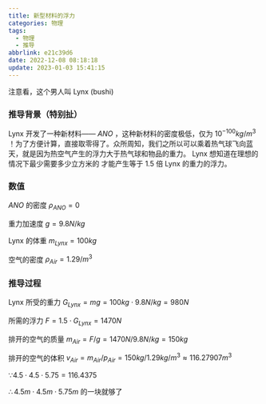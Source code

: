 ```yaml
---
title: 新型材料的浮力
categories: 物理
tags:
  - 物理
  - 推导
abbrlink: e21c39d6
date: 2022-12-08 08:18:18
update: 2023-01-03 15:41:15
---
```


注意看，这个男人叫 Lynx (bushi)

<!-- more -->

### 推导背景（特别扯）
Lynx 开发了一种新材料—— $ANO$ ，这种新材料的密度极低，仅为 $10^{-100} kg/m^3$ ！为了方便计算，直接取零得了。众所周知，我们之所以可以乘着热气球飞向蓝天，就是因为热空气产生的浮力大于热气球和物品的重力。 Lynx 想知道在理想的情况下最少需要多少立方米的 才能产生等于 $1.5$ 倍 Lynx 的重力的浮力。

### 数值

$ANO$ 的密度 $\rho_{ANO}=0$

重力加速度 $g=9.8N/kg$

Lynx 的体重 $m_{Lynx}=100kg$

空气的密度 $\rho_{Air}=1.29/m^3$

### 推导过程

Lynx 所受的重力 $G_{Lynx}=mg=100kg\cdot 9.8N/kg=980N$

所需的浮力 $F=1.5\cdot G_{Lynx}=1470N$

排开的空气的质量 $m_{Air}=F/g=1470N/9.8N/kg=150kg$

排开的空气的体积 $v_{Air}=m_{Air}/p_{Air}=150kg/1.29kg/m^3\approx 116.27907m^3$

$\because 4.5\cdot 4.5\cdot 5.75=116.4375$

$\therefore 4.5m\cdot 4.5m\cdot 5.75m$ 的一块就够了